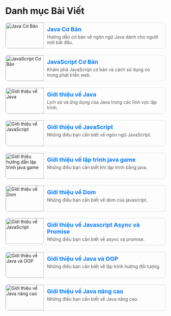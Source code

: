 <!DOCTYPE html>
<html lang="vi">
<head>
    <meta charset="UTF-8">
    <meta name="viewport" content="width=device-width, initial-scale=1.0">
    <title>Danh mục Bài Viết</title>
    <style>
        .post-list {
            list-style: none;
            padding: 0;
        }
        .post-item {
            display: flex;
            align-items: flex-start;
            margin-bottom: 20px;
            border: 1px solid #ddd;
            border-radius: 8px;
            overflow: hidden;
        }
        .post-item img {
            width: 120px;
            height: 80px;
            object-fit: cover;
        }
        .post-content {
            padding: 10px;
        }
        .post-content a {
            font-size: 18px;
            font-weight: bold;
            color: #007bff;
            text-decoration: none;
        }
        .post-content a:hover {
            text-decoration: underline;
        }
        .post-content p {
            margin: 5px 0 0;
            color: #555;
        }
    </style>
</head>
<body>
    <h1>Danh mục Bài Viết</h1>
    <ul class="post-list">
        <li class="post-item">
            <img src="/img/java-topic-advanced.png" alt="Java Cơ Bản">
            <div class="post-content">
                <a href="/blog/javacoban/huong-dan-java">Java Cơ Bản</a>
                <p>Hướng dẫn cơ bản về ngôn ngữ Java dành cho người mới bắt đầu.</p>
            </div>
        </li>
        <li class="post-item">
            <img src="/img/javascript1.jpg" alt="JavaScript Cơ Bản">
            <div class="post-content">
                <a href="/blog/javascriptcoban/huong-dan-javascript">JavaScript Cơ Bản</a>
                <p>Khám phá JavaScript cơ bản và cách sử dụng nó trong phát triển web.</p>
            </div>
        </li>
        <li class="post-item">
            <img src="/img/java1.jpg" alt="Giới thiệu về Java">
            <div class="post-content">
                <a href="/blog/gioithieujava/gioi-thieu-java">Giới thiệu về Java</a>
                <p>Lịch sử và ứng dụng của Java trong các lĩnh vực lập trình.</p>
            </div>
        </li>
        <li class="post-item">
            <img src="/img/java-topic-advanced.png" alt="Giới thiệu về JavaScript">
            <div class="post-content">
                <a href="/blog/gioithieujavascript/gioi-thieu-javascript">Giới thiệu về JavaScript</a>
                <p>Những điều bạn cần biết về ngôn ngữ JavaScript.</p>
            </div>
        </li>
         <li class="post-item">
            <img src="/img/game.jpg" alt="Giới thiệu hướng dẫn lập trình java game">
            <div class="post-content">
                <a href="/blog/huongdanlaptrinhgamejava/game">Giới thiệu về lập trình java game</a>
                <p>Những điều bạn cần biết khi lập trình bằng java.</p>
            </div>
        </li>
         <li class="post-item">
            <img src="/img/dom.jpg" alt="Giới thiệu về Dom">
            <div class="post-content">
                <a href="/blog/javacriptdom/dom">Giới thiệu về Dom</a>
                <p>Những điều bạn cần biết về dom của javascript.</p>
            </div>
        </li>
         <li class="post-item">
            <img src="/img/async.jpg" alt="Giới thiệu về JavaScript">
            <div class="post-content">
                <a href="/blog/JavaScriptAsyncandPromise/asyncandpromise">Giới thiệu về Javascript Async và Promise</a>
                <p>Những điều bạn cần biết về async và promise.</p>
            </div>
        </li>
         <li class="post-item">
            <img src="/img/oop.jpg" alt="Giới thiệu về Java và OOP">
            <div class="post-content">
                <a href="/blog/JavavaOOP/JavavaOOP">Giới thiệu về Java và OOP</a>
                <p>Những điều bạn cần biết về lập trình hướng đối tượng.</p>
            </div>
        </li>
         <li class="post-item">
            <img src="/img/java-topic-advanced.png" alt="Giới thiệu về Java nâng cao">
            <div class="post-content">
                <a href="/blog/javanangcao/java-nang-cao">Giới thiệu về Java nâng cao</a>
                <p>Những điều bạn cần biết về Java nâng cao.</p>
            </div>
        </li>
    </ul>
</body>
</html>
